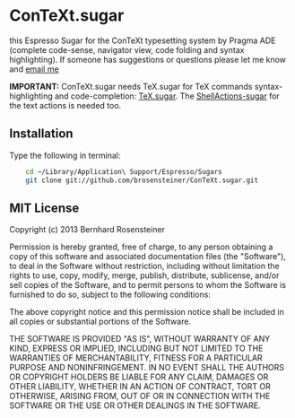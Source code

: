 # ConTeXt.sugar

this Espresso Sugar for the ConTeXt typesetting system by Pragma ADE (complete code-sense, navigator view, code folding and syntax highlighting). If someone has suggestions or questions please let me know and [email me](mailto:brosensteiner@gmail.com)

**IMPORTANT:** ConTeXt.sugar needs TeX.sugar for TeX commands syntax-highlighting and code-completion: [TeX.sugar](https://github.com/brosensteiner/TeX.sugar). The [ShellActions-sugar](https://github.com/onecrayon/ShellActions-sugar) for the text actions is needed too.


## Installation

Type the following in terminal:

```bash
    cd ~/Library/Application\ Support/Espresso/Sugars
    git clone git://github.com/brosensteiner/ConTeXt.sugar.git
```

## MIT License

Copyright (c) 2013 Bernhard Rosensteiner

Permission is hereby granted, free of charge, to any person obtaining a copy of this software and associated documentation files (the "Software"), to deal in the Software without restriction, including without limitation the rights to use, copy, modify, merge, publish, distribute, sublicense, and/or sell copies of the Software, and to permit persons to whom the Software is furnished to do so, subject to the following conditions:

The above copyright notice and this permission notice shall be included in all copies or substantial portions of the Software.

THE SOFTWARE IS PROVIDED "AS IS", WITHOUT WARRANTY OF ANY KIND, EXPRESS OR IMPLIED, INCLUDING BUT NOT LIMITED TO THE WARRANTIES OF MERCHANTABILITY, FITNESS FOR A PARTICULAR PURPOSE AND NONINFRINGEMENT. IN NO EVENT SHALL THE AUTHORS OR COPYRIGHT HOLDERS BE LIABLE FOR ANY CLAIM, DAMAGES OR OTHER LIABILITY, WHETHER IN AN ACTION OF CONTRACT, TORT OR OTHERWISE, ARISING FROM, OUT OF OR IN CONNECTION WITH THE SOFTWARE OR THE USE OR OTHER DEALINGS IN THE SOFTWARE.



